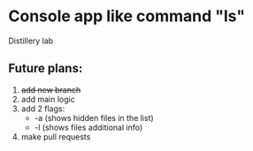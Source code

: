 # Console app like command "ls" 
Distillery lab

## Future plans:
1. <del>add new branch</del>
2. add main logic
3. add 2 flags:
    * -a (shows hidden files in the list)
    * -l (shows files additional info)
4. make pull requests